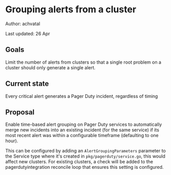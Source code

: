 # Grouping alerts from a cluster

Author: achvatal

Last updated: 26 Apr

## Goals

Limit the number of alerts from clusters so that a single root problem on a cluster should only generate a single alert.

## Current state

Every critical alert generates a Pager Duty incident, regardless of timing

## Proposal

Enable time-based alert grouping on Pager Duty services to automatically merge new incidents into an existing incident (for the same service) if its most recent alert was within a configurable timeframe (defaulting to one hour).

This can be configured by adding an `AlertGroupingParameters` parameter to the Service type where it's created in `pkg/pagerduty/service.go`, this would affect new clusters. For existing clusters, a check will be added to the pagerdutyintegration reconcile loop that ensures this setting is configured.
